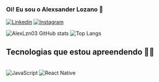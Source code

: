 ### Oi! Eu sou o Alexsander Lozano 👋

[![Linkedin](https://img.shields.io/badge/LinkedIn-0077B5?style=for-the-badge&logo=linkedin&logoColor=white)](https://www.linkedin.com/in/alexsander-lozano-673088266/)
[![Instagram](https://img.shields.io/badge/Instagram-E4405F?style=for-the-badge&logo=instagram&logoColor=white)](https://www.instagram.com/alexlzn2003/?hl=en)

![AlexLzn03 GitHub stats](https://github-readme-stats.vercel.app/api?username=AlexLzn03&show_icons=true&theme=github_dark)
![Top Langs](https://github-readme-stats.vercel.app/api/top-langs/?username=AlexLzn03&layout=compact)

## Tecnologias que estou apreendendo 👨‍💻

<div style="display: inline_block"><br/>
  <img align="center" alt="JavaScript" src="https://img.shields.io/badge/JavaScript-F7DF1E?style=for-the-badge&logo=javascript&logoColor=black" />
  <img align="center" alt="React Native" src="https://img.shields.io/badge/React_Native-20232A?style=for-the-badge&logo=react&logoColor=61DAFB" />
</div>
